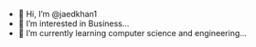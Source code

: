 - 👋 Hi, I’m @jaedkhan1
- 👀 I’m interested in Business...
- 🌱 I’m currently learning computer science and engineering...

<!---
jaedkhan1/jaedkhan1 is a ✨ special ✨ repository because its `README.md` (this file) appears on your GitHub profile.
You can click the Preview link to take a look at your changes.
--->

